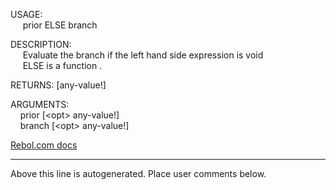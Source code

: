 USAGE:  
&nbsp;&nbsp;&nbsp;&nbsp;&nbsp;prior&nbsp;ELSE&nbsp;branch  
  
DESCRIPTION:  
&nbsp;&nbsp;&nbsp;&nbsp;&nbsp;Evaluate&nbsp;the&nbsp;branch&nbsp;if&nbsp;the&nbsp;left&nbsp;hand&nbsp;side&nbsp;expression&nbsp;is&nbsp;void  
&nbsp;&nbsp;&nbsp;&nbsp;&nbsp;ELSE&nbsp;is&nbsp;a&nbsp;function&nbsp;.  
  
RETURNS:&nbsp;[any-value!]  
  
ARGUMENTS:  
&nbsp;&nbsp;&nbsp;&nbsp;prior&nbsp;[&lt;opt&gt;&nbsp;any-value!]  
&nbsp;&nbsp;&nbsp;&nbsp;branch&nbsp;[&lt;opt&gt;&nbsp;any-value!]  

[Rebol.com docs](http://www.rebol.com/r3/docs/functions/else.html)
___
Above this line is autogenerated. Place user comments below.